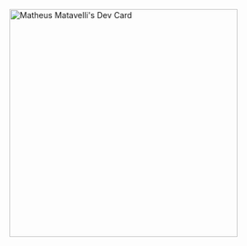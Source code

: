 <a href="https://app.daily.dev/mmatavelli"><img src="https://api.daily.dev/devcards/63d4e157c4304f4c8eec808bb0e05ec3.png?r=1oj" width="400" alt="Matheus Matavelli's Dev Card"/></a>
